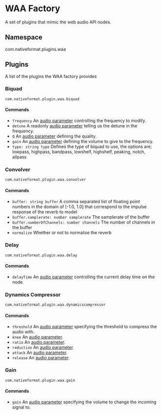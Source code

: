 # WAA Factory
A set of plugins that mimic the web audio API nodes.

## Namespace

com.nativeformat.plugins.waa

## Plugins

A list of the plugins the WAA factory provides

### Biquad

`com.nativeformat.plugin.waa.biquad`

#### Commands

* `frequency` An [audio parameter](../..) controlling the frequency to modify.
* `detune` A readonly [audio parameter](../..) telling us the detune in the frequency.
* `Q` An [audio parameter](../..) defining the quality.
* `gain` An [audio parameter](../..) defining the volume to give to the frequency.
* `type: string type` Defines the type of biquad to use, the options are; lowpass, highpass, bandpass, lowshelf, highshelf, peaking, notch, allpass

### Convolver

`com.nativeformat.plugin.waa.convolver`

#### Commands

* `buffer: string buffer` A comma separated list of floating point numbers in the domain of [-1.0, 1.0] that correspond to the impulse response of the reverb to model
* `buffer.samplerate: number samplerate` The samplerate of the buffer
* `buffer.numberOfChannels: number channels` The number of channels in the buffer
* `normalize` Whether or not to normalise the reverb

### Delay

`com.nativeformat.plugin.waa.delay`

#### Commands

* `delayTime` An [audio parameter](../..) controlling the current delay time on the node.

### Dynamics Compressor

`com.nativeformat.plugin.waa.dynamicscompressor`

#### Commands

* `threshold` An [audio parameter](../..) specifying the threshold to compress the audio with.
* `knee` An [audio parameter](../..).
* `ratio` An [audio parameter](../..).
* `reduction` An [audio parameter](../..).
* `attack` An [audio parameter](../..).
* `release` An [audio parameter](../..).

### Gain

`com.nativeformat.plugin.waa.gain`

#### Commands

* `gain` An [audio parameter](../..) specifying the volume to change the incoming signal to.
